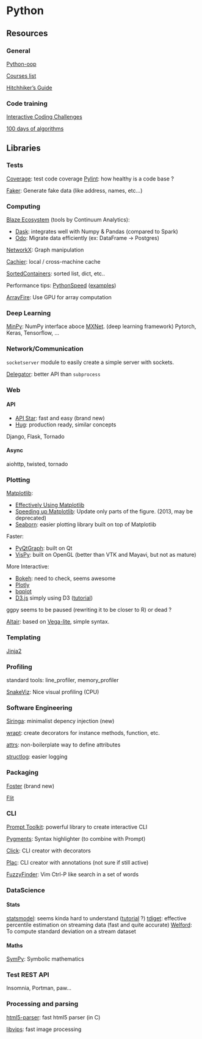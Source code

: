 Python
======


Resources
---------

### General

[Python-oop](https://github.com/metaperl/python-oop)

[Courses list](http://bafflednerd.com/learn-python-online/)

[Hitchhiker’s Guide](http://docs.python-guide.org/en/latest/)

### Code training

[Interactive Coding Challenges](https://github.com/donnemartin/interactive-coding-challenges)

[100 days of algorithms](https://github.com/coells/100days)

Libraries
---------

### Tests

[Coverage](https://github.com/nedbat/coveragepy): test code coverage
[Pylint](https://github.com/PyCQA/pylint): how healthy is a code base ?

[Faker](https://github.com/joke2k/faker): Generate fake data (like address, names, etc...)

### Computing

[Blaze Ecosystem](http://blaze.readthedocs.io/en/latest/index.html) (tools by Continuum Analytics):
- [Dask](http://dask.pydata.org/en/latest/): integrates well with Numpy & Pandas (compared to Spark)
- [Odo](https://github.com/blaze/odo): Migrate data efficiently (ex: DataFrame -> Postgres)

[NetworkX](https://github.com/networkx/networkx): Graph manipulation

[Cachier](https://github.com/shaypal5/cachier): local / cross-machine cache

[SortedContainers](https://github.com/grantjenks/sorted_containers): sorted list, dict, etc..

Performance tips: [PythonSpeed](https://wiki.python.org/moin/PythonSpeed) ([examples](https://wiki.python.org/moin/PythonSpeed/PerformanceTips))

[ArrayFire](https://github.com/arrayfire/arrayfire): Use GPU for array computation

### Deep Learning

[MinPy](https://github.com/dmlc/minpy): NumPy interface aboce [MXNet](https://github.com/dmlc/mxnet). (deep learning framework)
Pytorch, Keras, Tensorflow, ...

### Network/Communication

`socketserver` module to easily create a simple server with sockets.

[Delegator](https://github.com/kennethreitz/delegator.py): better API than `subprocess`

### Web

#### API

- [API Star](https://github.com/tomchristie/apista): fast and easy (brand new)
- [Hug](https://github.com/timothycrosley/hug): production ready, similar concepts

Django, Flask, Tornado

#### Async

aiohttp, twisted, tornado


### Plotting

[Matplotlib](http://matplotlib.org/):
- [Effectively Using Matplotlib](http://pbpython.com/effective-matplotlib.html)
- [Speeding up Matplotlib](http://bastibe.de/2013-05-30-speeding-up-matplotlib.html): Update only parts of the figure. (2013, may be deprecated)
- [Seaborn](http://seaborn.pydata.org/): easier plotting library built on top of Matplotlib

Faster:
- [PyQtGraph](http://www.pyqtgraph.org/): built on Qt
- [VisPy](http://vispy.org/index.html): built on OpenGL (better than VTK and Mayavi, but not as mature)

More Interactive:
- [Bokeh](http://bokeh.pydata.org/en/latest/): need to check, seems awesome
- [Plotly](https://plot.ly/python/)
- [bqplot](https://github.com/bloomberg/bqplot)
- [D3.js](https://github.com/d3/d3) simply using D3 ([tutorial](http://alignedleft.com/tutorials/d3))

ggpy seems to be paused (rewriting it to be closer to R) or dead ?

[Altair](https://altair-viz.github.io/): based on [Vega-lite](https://vega.github.io/vega-lite/), simple syntax.


### Templating

[Jinja2](https://github.com/pallets/jinja)


### Profiling

standard tools: line_profiler, memory_profiler

[SnakeViz](https://jiffyclub.github.io/snakeviz/#snakeviz): Nice visual profiling (CPU)


### Software Engineering

[Siringa](https://github.com/h2non/siringa): minimalist depency injection (new)

[wrapt](https://github.com/GrahamDumpleton/wrapt): create decorators for instance  methods, function, etc.

[attrs](https://attrs.readthedocs.io/en/stable/index.html): non-boilerplate way to define attributes

[structlog](https://github.com/hynek/structlog): easier logging

### Packaging

[Foster](https://github.com/hugollm/foster) (brand new)

[Flit](https://github.com/takluyver/flit)


### CLI

[Prompt Toolkit](https://github.com/jonathanslenders/python-prompt-toolkit): powerful library to create interactive CLI

[Pygments](http://pygments.org/): Syntax highlighter (to combine with Prompt)

[Click](https://github.com/pallets/click): CLI creator with decorators

[Plac](https://github.com/micheles/plac): CLI creator with annotations (not sure if still active)

[FuzzyFinder](https://github.com/amjith/fuzzyfinder): Vim Ctrl-P like search in a set of words


### DataScience

#### Stats

[statsmodel](http://www.statsmodels.org/stable/index.html): seems kinda hard to understand ([tutorial](https://tomaugspurger.github.io/modern-7-timeseries.html) ?)
[tdiget](https://github.com/CamDavidsonPilon/tdigest): effective percentile estimation on streaming data (fast and quite accurate)
[Welford](https://stackoverflow.com/questions/895929/how-do-i-determine-the-standard-deviation-stddev-of-a-set-of-values): To compute standard deviation on a stream dataset

#### Maths

[SymPy](http://www.sympy.org/en/index.html): Symbolic mathematics



### Test REST API

Insomnia, Portman, paw...


### Processing and parsing

[html5-parser](https://github.com/kovidgoyal/html5-parser): fast html5 parser (in C)

[libvips](https://github.com/jcupitt/libvips): fast image processing
